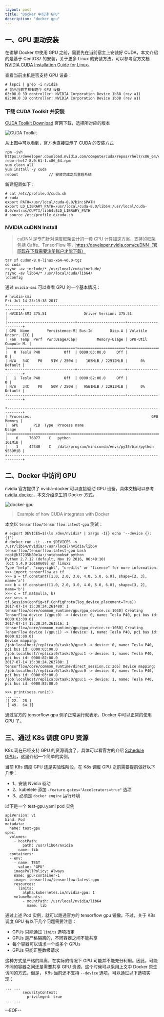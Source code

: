 ```yaml
---
layout: post
title: "Docker 中玩转 GPU"
description: "docker gpu"
---
```


## 一、GPU 驱动安装

在讲解 Docker 中使用 GPU 之前，需要先在当前宿主上安装好 CUDA，本文介绍的是基于 CentOS7 的安装，关于更多 Linux 的安装方法，可以参考官方文档 [NVIDIA CUDA Installation Guide for Linux](http://docs.nvidia.com/cuda/cuda-installation-guide-linux)。

查看当前主机是否支持 GPU 设备：

```
# lspci | grep -i nvidia
# 显示当前主机有两个 GPU 设备
03:00.0 3D controller: NVIDIA Corporation Device 1b38 (rev a1)
82:00.0 3D controller: NVIDIA Corporation Device 1b38 (rev a1)
```

### 下载 CUDA Toolkit 并安装

[CUDA Toolkit Download](https://developer.nvidia.com/cuda-downloads) 官网下载，选择所对应的版本

![CUDA Toolkit](images/cuda-download.png)

从上图中可以看到，官方也直接显示了 CUDA 的安装方式

```
rpm -ivh https://developer.download.nvidia.com/compute/cuda/repos/rhel7/x86_64/cuda-repo-rhel7-8.0.61-1.x86_64.rpm
yum clean all
yum install -y cuda
reboot              // 安装完成之后重启系统
```

新建配置如下：

```
# cat /etc/profile.d/cuda.sh
# cuda
export PATH=/usr/local/cuda-8.0/bin:$PATH
export LD_LIBRARY_PATH=/usr/local/cuda-8.0/lib64:/usr/local/cuda-8.0/extras/CUPTI/lib64:$LD_LIBRARY_PATH
# source /etc/profile.d/cuda.sh
```

### NVIDIA cuDNN Install

> cuDNN 是专门针对深度框架设计的一套 GPU 计算加速方案，支持的框架包括 Caffe、TensorFlow 等，https://developer.nvidia.com/cuDNN（官网现在下载需要注册账户才能下载）

```
tar xf cudnn-8.0-linux-x64-v6.0-tgz
cd cuda
rsync -av include/* /usr/local/cuda/include/
rsync -av lib64/* /usr/local/cuda/lib64/
ldconfig
```

通过 `nvidia-smi` 可以查看 GPU 的一个基本情况：

```
# nvidia-smi
Fri Jul 14 23:19:38 2017
+-----------------------------------------------------------------------------+
| NVIDIA-SMI 375.51                 Driver Version: 375.51                    |
|-------------------------------+----------------------+----------------------+
| GPU  Name        Persistence-M| Bus-Id        Disp.A | Volatile Uncorr. ECC |
| Fan  Temp  Perf  Pwr:Usage/Cap|         Memory-Usage | GPU-Util  Compute M. |
|===============================+======================+======================|
|   0  Tesla P40           Off  | 0000:03:00.0     Off |                    0 |
| N/A   34C    P0    51W / 250W |    165MiB / 22912MiB |      0%      Default |
+-------------------------------+----------------------+----------------------+
|   1  Tesla P40           Off  | 0000:82:00.0     Off |                    0 |
| N/A   34C    P0    50W / 250W |   9561MiB / 22912MiB |      0%      Default |
+-------------------------------+----------------------+----------------------+

+-----------------------------------------------------------------------------+
| Processes:                                                       GPU Memory |
|  GPU       PID  Type  Process name                               Usage      |
|=============================================================================|
|    0     76077    C   python                                         161MiB |
|    1     42340    C   /data/program/miniconda/envs/py35/bin/python  9559MiB |
+-----------------------------------------------------------------------------+
```

## 二、Docker 中访问 GPU

nvidia 官方提供了 nvidia-docker 可以直接驱动 GPU 设备，具体文档可以参考 [nvidia-docker](https://github.com/NVIDIA/nvidia-docker)，本文介绍原生的 Docker 方式。

![docker-gpu](images/docker-gpu.png)
> Example of how CUDA integrates with Docker

本文以 `tensorflow/tensorflow:latest-gpu` 测试：

```
# export DEVICES=$(\ls /dev/nvidia* | xargs -I{} echo '--device {}:{}')
# docker run -it --rm $DEVICES -v /usr/lib64/nvidia/:/usr/local/nvidia/lib64 tensorflow/tensorflow:latest-gpu bash
root@b37235b80e1a:/notebooks# python
Python 2.7.12 (default, Nov 19 2016, 06:48:10)
[GCC 5.4.0 20160609] on linux2
Type "help", "copyright", "credits" or "license" for more information.
>>> import tensorflow as tf
>>> a = tf.constant([1.0, 2.0, 3.0, 4.0, 5.0, 6.0], shape=[2, 3], name='a')
>>> b = tf.constant([1.0, 2.0, 3.0, 4.0, 5.0, 6.0], shape=[3, 2], name='b')
>>> c = tf.matmul(a, b)
>>> sess = tf.Session(config=tf.ConfigProto(log_device_placement=True))
2017-07-14 15:30:24.261480: I tensorflow/core/common_runtime/gpu/gpu_device.cc:1030] Creating TensorFlow device (/gpu:0) -> (device: 0, name: Tesla P40, pci bus id: 0000:03:00.0)
2017-07-14 15:30:24.261516: I tensorflow/core/common_runtime/gpu/gpu_device.cc:1030] Creating TensorFlow device (/gpu:1) -> (device: 1, name: Tesla P40, pci bus id: 0000:82:00.0)
Device mapping:
/job:localhost/replica:0/task:0/gpu:0 -> device: 0, name: Tesla P40, pci bus id: 0000:03:00.0
/job:localhost/replica:0/task:0/gpu:1 -> device: 1, name: Tesla P40, pci bus id: 0000:82:00.0
2017-07-14 15:30:24.263788: I tensorflow/core/common_runtime/direct_session.cc:265] Device mapping:
/job:localhost/replica:0/task:0/gpu:0 -> device: 0, name: Tesla P40, pci bus id: 0000:03:00.0
/job:localhost/replica:0/task:0/gpu:1 -> device: 1, name: Tesla P40, pci bus id: 0000:82:00.0

>>> print(sess.run(c))
... ...
[[ 22.  28.]
 [ 49.  64.]]
```

通过官方的 tensorflow gpu 例子正常运行就表示，Docker 中可以正常的使用 GPU 了。

## 三、通过 K8s 调度 GPU 资源

K8s 现在已经支持 GPU 的资源调度了，具体可以看官方的介绍 [Schedule GPUs](https://kubernetes.io/docs/tasks/manage-gpus/scheduling-gpus/)，这里介绍一个简单的实例。

当前 K8s 调度 GPU 还是实验性阶段，在 K8s 调度 GPU 之前需要提前做好以下几步：

* 1、安装 Nvidia 驱动
* 2、kubelete 添加 `-feature-gates="Accelerators=true"` 选项
* 3、必须是 `docker engine` 运行环境

以下是一个 test-gpu.yaml pod 实例

```
apiVersion: v1
kind: Pod
metadata:
  name: test-gpu
spec:
  volumes:
    - hostPath:
        path: /usr/lib64/nvidia
      name: lib
  containers:
  - env:
    - name: TEST
      value: "GPU"
    imagePullPolicy: Always
    name: gpu-container-1
    image: tensorflow/tensorflow:latest-gpu
    resources:
      limits:
        alpha.kubernetes.io/nvidia-gpu: 1
    volumeMounts:
        - mountPath: /usr/local/nvidia/lib64
          name: lib
```

通过上述 Pod 实例，就可以跑通官方的 tensorflow gpu 镜像。不过，关于 K8s 调度 GPU 有以下几个问题需要注意：

* GPUs 只能通过 `limits` 选项指定
* GPUs 是严格隔离的，不同容器之间不能共享
* 每个容器可以请求一个或多个 GPUs
* GPUs 只能正整数级请求

这种方式是严格的隔离，在实际的情况下 GPU 可能并不能充分利用。因此，可能不同的容器之间还是需要共享 GPU 资源，这个时候可以采用上文中 Docker 原生访问的方式。但是， K8s 当前还不支持 `--device` 选项，可以通过以下选项实现：

```
... ...
        securityContext:
          privileged: true
... ...
```

--EOF--
